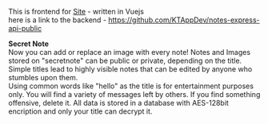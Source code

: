 This is frontend for [Site](https://secretnote.netlify.app/) - written in Vuejs<br>
here is a link to the backend - https://github.com/KTAppDev/notes-express-api-public <br>



<b>Secret Note</b><br>
Now you can add or replace an image with every note!
Notes and Images stored on "secretnote" can be public or private, depending on the title. Simple titles lead to highly visible notes that can be edited by anyone who stumbles upon them.<br>
Using common words like "hello" as the title is for entertainment purposes only. You will find a variety of messages left by others. If you find something offensive, delete it.
All data is stored in a database with AES-128bit encription and only your title can decrypt it.
